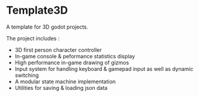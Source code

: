 # Template3D
A template for 3D godot projects.

The project includes :
* 3D first person character controller
* In-game console & peformance statistics display
* High performance in-game drawing of gizmos
* Input system for handling keyboard & gamepad input as well as dynamic switching
* A modular state machine implementation
* Utilities for saving & loading json data
